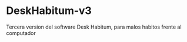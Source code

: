 # DeskHabitum-v3
Tercera version del software Desk Habitum, para malos habitos frente al computador
